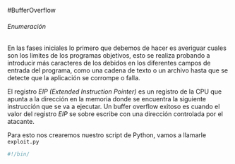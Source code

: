#BufferOverflow

###### Enumeración
En las fases iniciales lo primero que debemos de hacer es averiguar cuales son los limites de los programas objetivos, esto se realiza probando a introducir más caracteres de los debidos en los diferentes campos de entrada del programa, como una cadena de texto o un archivo hasta que se detecte que la aplicación se corrompe o falla.

El registro *EIP (Extended Instruction Pointer)* es un registro de la CPU que apunta a la dirección en la memoria donde se encuentra la siguiente instrucción que se va a ejecutar. Un buffer overflow exitoso es cuando el valor del registro *EIP* se sobre escribe con una dirección controlada por el atacante.

Para esto nos crearemos nuestro script de Python, vamos a llamarle `exploit.py`



```python
#!/bin/
```
